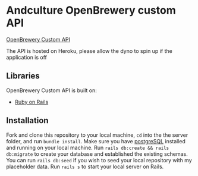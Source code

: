 # Andculture OpenBrewery custom API

[OpenBrewery Custom API](https://andculture-ob-api.herokuapp.com/api/v1/breweries)

The API is hosted on Heroku, please allow the dyno to spin up if the application is off

## Libraries
OpenBrewery Custom API is built on:
- [Ruby on Rails](https://rubyonrails.org/)

## Installation

Fork and clone this repository to your local machine, ```cd``` into the the server folder, and run ```bundle install```.
Make sure you have [postgreSQL](https://postgresapp.com/) installed and running on your local machine. Run ```rails db:create && rails db:migrate``` to create your database and established the existing schemas. You can run ```rails db:seed``` if you wish to seed your local repository with my placeholder data.
Run ```rails s``` to start your local server on Rails.

